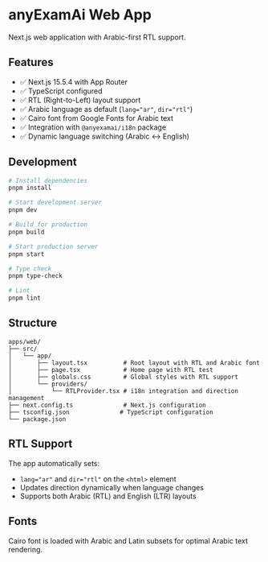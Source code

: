 # anyExamAi Web App

Next.js web application with Arabic-first RTL support.

## Features

- ✅ Next.js 15.5.4 with App Router
- ✅ TypeScript configured
- ✅ RTL (Right-to-Left) layout support
- ✅ Arabic language as default (`lang="ar"`, `dir="rtl"`)
- ✅ Cairo font from Google Fonts for Arabic text
- ✅ Integration with `@anyexamai/i18n` package
- ✅ Dynamic language switching (Arabic ↔ English)

## Development

```bash
# Install dependencies
pnpm install

# Start development server
pnpm dev

# Build for production
pnpm build

# Start production server
pnpm start

# Type check
pnpm type-check

# Lint
pnpm lint
```

## Structure

```
apps/web/
├── src/
│   └── app/
│       ├── layout.tsx          # Root layout with RTL and Arabic font
│       ├── page.tsx            # Home page with RTL test
│       ├── globals.css         # Global styles with RTL support
│       └── providers/
│           └── RTLProvider.tsx # i18n integration and direction management
├── next.config.ts              # Next.js configuration
├── tsconfig.json              # TypeScript configuration
└── package.json
```

## RTL Support

The app automatically sets:
- `lang="ar"` and `dir="rtl"` on the `<html>` element
- Updates direction dynamically when language changes
- Supports both Arabic (RTL) and English (LTR) layouts

## Fonts

Cairo font is loaded with Arabic and Latin subsets for optimal Arabic text rendering.
